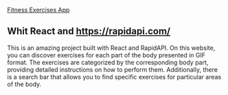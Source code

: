 [ Fitness Exercises App ](https://azad-gym.netlify.app/)

## Whit React and https://rapidapi.com/


This is an amazing project built with React and RapidAPI. On this website, you can discover exercises for each part of the body presented in GIF format. The exercises are categorized by the corresponding body part, providing detailed instructions on how to perform them. Additionally, there is a search bar that allows you to find specific exercises for particular areas of the body.
